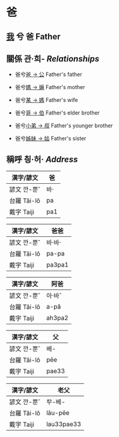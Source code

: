 # 爸
## [我](member1.md) 兮 爸 Father

## 關係 관·희- _Relationships_

- 爸兮[爸 → 公](member8.md) Father's father

- 爸兮[媽 → 嫲](member9.md) Father's mother

- 爸兮[某 → 媽](member3.md) Father's wife

- 爸兮[哥 → 伯](member10.md) Father's elder brother

- 爸兮[小弟 → 叔](member11.md) Father's younger brother

- 爸兮[姊妹 → 姑](member12.md) Father's sister



## 稱呼 칑·허· _Address_

漢字/諺文 | 爸
--- | ---
諺文 깐-뿐ˆ | 바·
台羅 Tâi-lô | pa
戴字 Taiji | pa1


漢字/諺文 | 爸爸
--- | ---
諺文 깐-뿐ˆ | 바·바·
台羅 Tâi-lô | pa-pa
戴字 Taiji | pa3pa1


漢字/諺文 | 阿爸
--- | ---
諺文 깐-뿐ˆ | 아·바ˆ
台羅 Tâi-lô | a-pâ
戴字 Taiji | ah3pa2


漢字/諺文 | 父
--- | ---
諺文 깐-뿐ˆ | 베-
台羅 Tâi-lô | pēe
戴字 Taiji | pae33


漢字/諺文 | 老父
--- | ---
諺文 깐-뿐ˆ | ᄅᅷ-베-
台羅 Tâi-lô | lāu-pēe
戴字 Taiji | lau33pae33


